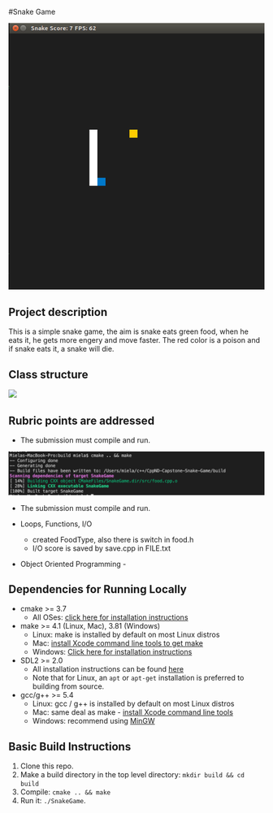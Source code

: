 #Snake Game

<img src="snake_game.gif"/>

## Project description
This is a simple snake game, the aim is snake eats green food, when he eats it, he gets more engery and move faster.
The red color is a poison and if snake eats it, a snake will die. 

## Class structure
<img src="diagra.png"/>

## Rubric points are addressed
* The submission must compile and run.
<img src="run.png"/>

* The submission must compile and run.
* Loops, Functions, I/O
  * created FoodType, also there is switch in food.h
  * I/O score is saved by save.cpp in FILE.txt

* Object Oriented Programming -   

## Dependencies for Running Locally
* cmake >= 3.7
  * All OSes: [click here for installation instructions](https://cmake.org/install/)
* make >= 4.1 (Linux, Mac), 3.81 (Windows)
  * Linux: make is installed by default on most Linux distros
  * Mac: [install Xcode command line tools to get make](https://developer.apple.com/xcode/features/)
  * Windows: [Click here for installation instructions](http://gnuwin32.sourceforge.net/packages/make.htm)
* SDL2 >= 2.0
  * All installation instructions can be found [here](https://wiki.libsdl.org/Installation)
  * Note that for Linux, an `apt` or `apt-get` installation is preferred to building from source.
* gcc/g++ >= 5.4
  * Linux: gcc / g++ is installed by default on most Linux distros
  * Mac: same deal as make - [install Xcode command line tools](https://developer.apple.com/xcode/features/)
  * Windows: recommend using [MinGW](http://www.mingw.org/)

## Basic Build Instructions

1. Clone this repo.
2. Make a build directory in the top level directory: `mkdir build && cd build`
3. Compile: `cmake .. && make`
4. Run it: `./SnakeGame`.